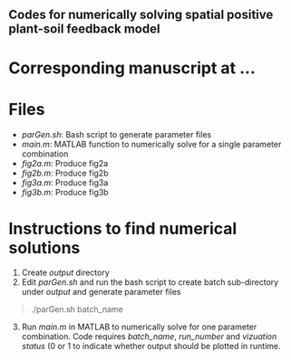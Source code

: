 ## Codes for numerically solving spatial positive plant-soil feedback model
# Corresponding manuscript at ...

# Files
* *parGen.sh*: Bash script to generate parameter files
* *main.m*: MATLAB function to numerically solve for a single parameter combination
* *fig2a.m*: Produce fig2a
* *fig2b.m*: Produce fig2b
* *fig3a.m*: Produce fig3a
* *fig3b.m*: Produce fig3b

# Instructions to find numerical solutions
1. Create *output* directory
2. Edit *parGen.sh* and run the bash script to create batch sub-directory under *output* and generate parameter files
> ./parGen.sh batch\_name
3. Run *main.m* in MATLAB to numerically solve for one parameter combination. Code requires *batch_name*, *run_number* and *vizuation status* (0 or 1 to indicate whether output should be plotted in runtime.
